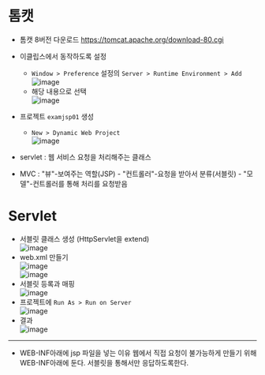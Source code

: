 # 톰캣
- 톰캣 8버전 다운로드
https://tomcat.apache.org/download-80.cgi
- 이클립스에서 동작하도록 설정
  - `Window > Preference` 설정의 `Server > Runtime Environment > Add`  
    ![image](https://user-images.githubusercontent.com/79209568/122705064-eccdd200-d28f-11eb-95ab-bace11cc528e.png)
  - 해당 내용으로 선택  
    ![image](https://user-images.githubusercontent.com/79209568/122705555-f60b6e80-d290-11eb-9174-002cfde98e99.png)
- 프로젝트 `examjsp01` 생성 
  - `New > Dynamic Web Project`  
    ![image](https://user-images.githubusercontent.com/79209568/122705645-1dfad200-d291-11eb-9bfd-c937e56313e2.png)

- servlet : 웹 서비스 요청을 처리해주는 클래스
- MVC : "뷰"-보여주는 역할(JSP) - "컨트롤러"-요청을 받아서 분류(서블릿) - "모델"-컨트롤러를 통해 처리를 요청받음

# Servlet
- 서블릿 클래스 생성 (HttpServlet을 extend)  
  ![image](https://user-images.githubusercontent.com/79209568/122710220-d24d2600-d29a-11eb-991b-4f1a321ea8a2.png)
- web.xml 만들기  
  ![image](https://user-images.githubusercontent.com/79209568/122710257-e1cc6f00-d29a-11eb-997a-8973b3ddac38.png)\
  ![image](https://user-images.githubusercontent.com/79209568/122710262-e729b980-d29a-11eb-9ea7-5cf1f8d18cb2.png)
- 서블릿 등록과 매핑  
  ![image](https://user-images.githubusercontent.com/79209568/122710301-f3ae1200-d29a-11eb-87f2-5f92e8305bfe.png)
- 프로젝트에 `Run As > Run on Server`  
  ![image](https://user-images.githubusercontent.com/79209568/122710393-1d673900-d29b-11eb-87c1-d3ce7b84ee9e.png)
- 결과  
  ![image](https://user-images.githubusercontent.com/79209568/122710418-28ba6480-d29b-11eb-8f52-6fc3f136154a.png)

----------
- WEB-INF아래에 jsp 파일을 넣는 이유
웹에서 직접 요청이 불가능하게 만들기 위해 WEB-INF아래에 둔다. 서블릿을 통해서만 응답하도록한다.

